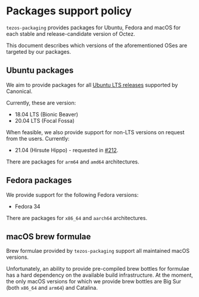 <!--
   - SPDX-FileCopyrightText: 2021 TQ Tezos <https://tqtezos.com/>
   -
   - SPDX-License-Identifier: LicenseRef-MIT-TQ
   -->
# Packages support policy

`tezos-packaging` provides packages for Ubuntu, Fedora and macOS for each stable and release-candidate
version of Octez.

This document describes which versions of the aforementioned OSes are targeted
by our packages.

## Ubuntu packages

We aim to provide packages for all [Ubuntu LTS releases](https://wiki.ubuntu.com/Releases)
supported by Canonical.

Currently, these are version:
* 18.04 LTS (Bionic Beaver)
* 20.04 LTS (Focal Fossa)

When feasible, we also provide support for non-LTS versions on request from the users.
Currently:
* 21.04 (Hirsute Hippo) - requested in [#212](https://github.com/serokell/tezos-packaging/issues/212).

There are packages for `arm64` and `amd64` architectures.

## Fedora packages

<!-- TODO: mention that we support all maintained versions once TODO below is resolved -->
We provide support for the following Fedora versions:
* Fedora 34
<!-- * Fedora 35 TODO: uncomment once we're done with Fedora 35 support -->

There are packages for `x86_64` and `aarch64` architectures.

## macOS brew formulae

Brew formulae provided by `tezos-packaging` support all maintained macOS versions.

Unfortunately, an ability to provide pre-compiled brew bottles for formulae has
a hard dependency on the available build infrastructure. At the moment, the only macOS
versions for which we provide brew bottles are Big Sur (both `x86_64` and `arm64`) and Catalina.
